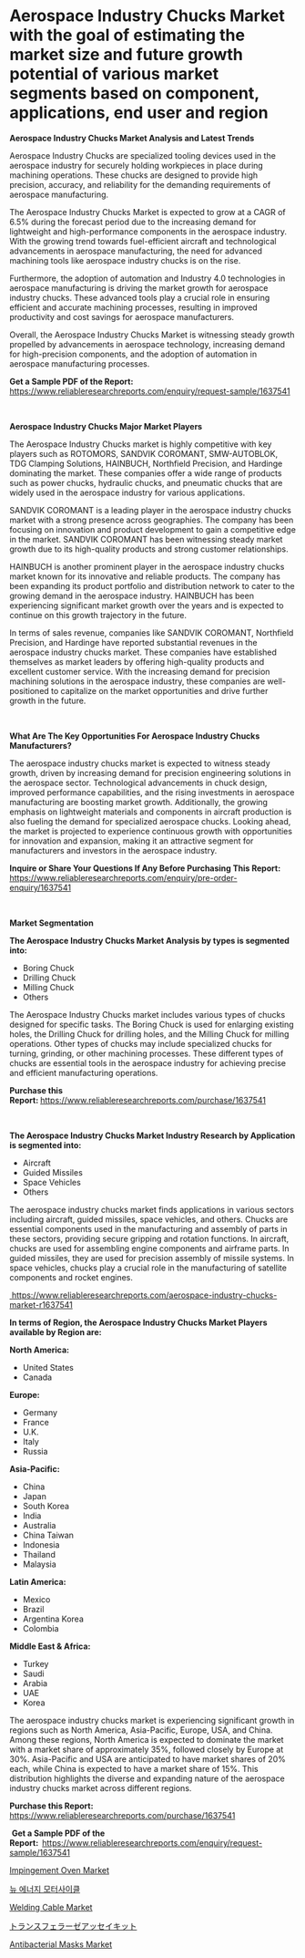 <p><h1>Aerospace Industry Chucks Market with the goal of estimating the market size and future growth potential of various market segments based on component, applications, end user and region</h1></p><p><strong>Aerospace Industry Chucks Market Analysis and Latest Trends</strong></p>
<p><p>Aerospace Industry Chucks are specialized tooling devices used in the aerospace industry for securely holding workpieces in place during machining operations. These chucks are designed to provide high precision, accuracy, and reliability for the demanding requirements of aerospace manufacturing.</p><p>The Aerospace Industry Chucks Market is expected to grow at a CAGR of 6.5% during the forecast period due to the increasing demand for lightweight and high-performance components in the aerospace industry. With the growing trend towards fuel-efficient aircraft and technological advancements in aerospace manufacturing, the need for advanced machining tools like aerospace industry chucks is on the rise.</p><p>Furthermore, the adoption of automation and Industry 4.0 technologies in aerospace manufacturing is driving the market growth for aerospace industry chucks. These advanced tools play a crucial role in ensuring efficient and accurate machining processes, resulting in improved productivity and cost savings for aerospace manufacturers.</p><p>Overall, the Aerospace Industry Chucks Market is witnessing steady growth propelled by advancements in aerospace technology, increasing demand for high-precision components, and the adoption of automation in aerospace manufacturing processes.</p></p>
<p><strong>Get a Sample PDF of the Report:&nbsp;</strong> <a href="https://www.reliableresearchreports.com/enquiry/request-sample/1637541">https://www.reliableresearchreports.com/enquiry/request-sample/1637541</a></p>
<p>&nbsp;</p>
<p><strong>Aerospace Industry Chucks Major Market Players</strong></p>
<p><p>The Aerospace Industry Chucks market is highly competitive with key players such as ROTOMORS, SANDVIK COROMANT, SMW-AUTOBLOK, TDG Clamping Solutions, HAINBUCH, Northfield Precision, and Hardinge dominating the market. These companies offer a wide range of products such as power chucks, hydraulic chucks, and pneumatic chucks that are widely used in the aerospace industry for various applications.</p><p>SANDVIK COROMANT is a leading player in the aerospace industry chucks market with a strong presence across geographies. The company has been focusing on innovation and product development to gain a competitive edge in the market. SANDVIK COROMANT has been witnessing steady market growth due to its high-quality products and strong customer relationships.</p><p>HAINBUCH is another prominent player in the aerospace industry chucks market known for its innovative and reliable products. The company has been expanding its product portfolio and distribution network to cater to the growing demand in the aerospace industry. HAINBUCH has been experiencing significant market growth over the years and is expected to continue on this growth trajectory in the future.</p><p>In terms of sales revenue, companies like SANDVIK COROMANT, Northfield Precision, and Hardinge have reported substantial revenues in the aerospace industry chucks market. These companies have established themselves as market leaders by offering high-quality products and excellent customer service. With the increasing demand for precision machining solutions in the aerospace industry, these companies are well-positioned to capitalize on the market opportunities and drive further growth in the future.</p></p>
<p>&nbsp;</p>
<p><strong>What Are The Key Opportunities For Aerospace Industry Chucks Manufacturers?</strong></p>
<p><p>The aerospace industry chucks market is expected to witness steady growth, driven by increasing demand for precision engineering solutions in the aerospace sector. Technological advancements in chuck design, improved performance capabilities, and the rising investments in aerospace manufacturing are boosting market growth. Additionally, the growing emphasis on lightweight materials and components in aircraft production is also fueling the demand for specialized aerospace chucks. Looking ahead, the market is projected to experience continuous growth with opportunities for innovation and expansion, making it an attractive segment for manufacturers and investors in the aerospace industry.</p></p>
<p><strong>Inquire or Share Your Questions If Any Before Purchasing This Report:</strong> <a href="https://www.reliableresearchreports.com/enquiry/pre-order-enquiry/1637541">https://www.reliableresearchreports.com/enquiry/pre-order-enquiry/1637541</a></p>
<p>&nbsp;</p>
<p><strong>Market Segmentation</strong></p>
<p><strong>The Aerospace Industry Chucks Market Analysis by types is segmented into:</strong></p>
<p><ul><li>Boring Chuck</li><li>Drilling Chuck</li><li>Milling Chuck</li><li>Others</li></ul></p>
<p><p>The Aerospace Industry Chucks market includes various types of chucks designed for specific tasks. The Boring Chuck is used for enlarging existing holes, the Drilling Chuck for drilling holes, and the Milling Chuck for milling operations. Other types of chucks may include specialized chucks for turning, grinding, or other machining processes. These different types of chucks are essential tools in the aerospace industry for achieving precise and efficient manufacturing operations.</p></p>
<p><strong>Purchase this Report:&nbsp;</strong><a href="https://www.reliableresearchreports.com/purchase/1637541">https://www.reliableresearchreports.com/purchase/1637541</a></p>
<p>&nbsp;</p>
<p><strong>The Aerospace Industry Chucks Market Industry Research by Application is segmented into:</strong></p>
<p><ul><li>Aircraft</li><li>Guided Missiles</li><li>Space Vehicles</li><li>Others</li></ul></p>
<p><p>The aerospace industry chucks market finds applications in various sectors including aircraft, guided missiles, space vehicles, and others. Chucks are essential components used in the manufacturing and assembly of parts in these sectors, providing secure gripping and rotation functions. In aircraft, chucks are used for assembling engine components and airframe parts. In guided missiles, they are used for precision assembly of missile systems. In space vehicles, chucks play a crucial role in the manufacturing of satellite components and rocket engines.</p></p>
<p><a href="https://www.reliableresearchreports.com/aerospace-industry-chucks-market-r1637541">&nbsp;https://www.reliableresearchreports.com/aerospace-industry-chucks-market-r1637541</a></p>
<p><strong>In terms of Region, the Aerospace Industry Chucks Market Players available by Region are:</strong></p>
<p>
    <p> <strong> North America: </strong>
        <ul>
            <li>United States</li>
            <li>Canada</li>
        </ul>
        </p> 
    <p> <strong> Europe: </strong>
        <ul>
            <li>Germany</li>
            <li>France</li>
            <li>U.K.</li>
            <li>Italy</li>
            <li>Russia</li>
        </ul>
        </p> 
    <p> <strong> Asia-Pacific: </strong>
        <ul>
            <li>China</li>
            <li>Japan</li>
            <li>South Korea</li>
            <li>India</li>
            <li>Australia</li>
            <li>China Taiwan</li>
            <li>Indonesia</li>
            <li>Thailand</li>
            <li>Malaysia</li>
        </ul>
        </p> 
    <p> <strong> Latin America: </strong>
        <ul>
            <li>Mexico</li>
            <li>Brazil</li>
            <li>Argentina Korea</li>
            <li>Colombia</li>
        </ul>
        </p> 
    <p> <strong> Middle East & Africa: </strong>
        <ul>
            <li>Turkey</li>
            <li>Saudi</li>
            <li>Arabia</li>
            <li>UAE</li>
            <li>Korea</li>
        </ul>
    </p>
    </p>
<p><p>The aerospace industry chucks market is experiencing significant growth in regions such as North America, Asia-Pacific, Europe, USA, and China. Among these regions, North America is expected to dominate the market with a market share of approximately 35%, followed closely by Europe at 30%. Asia-Pacific and USA are anticipated to have market shares of 20% each, while China is expected to have a market share of 15%. This distribution highlights the diverse and expanding nature of the aerospace industry chucks market across different regions.</p></p>
<p><strong>Purchase this Report: </strong><a href="https://www.reliableresearchreports.com/purchase/1637541">https://www.reliableresearchreports.com/purchase/1637541</a></p>
<p>&nbsp;<strong>Get a Sample PDF of the Report:&nbsp;&nbsp;</strong><a href="https://www.reliableresearchreports.com/enquiry/request-sample/1637541">https://www.reliableresearchreports.com/enquiry/request-sample/1637541</a></p>
<p><strong></strong></p>
<p><p><a href="https://www.linkedin.com/pulse/impingement-oven-market-share-evolution-growth-trends-2024-ylsjf">Impingement Oven Market</a></p><p><a href="https://github.com/shampaakter36/Market-Research-Report-List-1/blob/main/863447585258.md">뉴 에너지 모터사이클</a></p><p><a href="https://issuu.com/reportprime-2/docs/welding-cable-market-size-2030.pptx">Welding Cable Market</a></p><p><a href="https://github.com/SkylarReilly36/Market-Research-Report-List-1/blob/main/584388392857.md">トランスフェラーゼアッセイキット</a></p><p><a href="https://github.com/JeanneSawayn2023/Market-Research-Report-List-1/blob/main/antibacterial-masks-market.md">Antibacterial Masks Market</a></p></p>